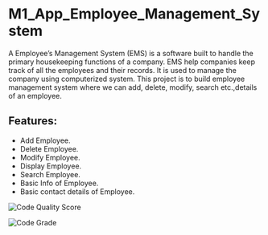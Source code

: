 # M1_App_Employee_Management_System

A Employee’s Management System (EMS) is a software built to handle the primary housekeeping functions of a company. EMS help companies keep track of all the employees and their records. It is used to manage the company using computerized system. This project is to build employee management system where we can add, delete, modify, search etc.,details of an employee.

## Features:
- Add Employee.
- Delete Employee.
- Modify Employee.
- Display Employee.
- Search Employee.
- Basic Info of Employee.
- Basic contact details of Employee.


![Code Quality Score](https://api.codiga.io/project/30754/score/svg)


![Code Grade](https://api.codiga.io/project/30754/status/svg)






